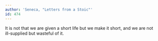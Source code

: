 ```yaml
---
author: 'Seneca, "Letters from a Stoic"'
id: 474
---
```


It is not that we are given a short life but we make it short, and we are not ill-supplied but wasteful of it.
